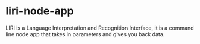 # liri-node-app
LIRI is a Language Interpretation and Recognition Interface, it is a command line node app that takes in parameters and gives you back data.

